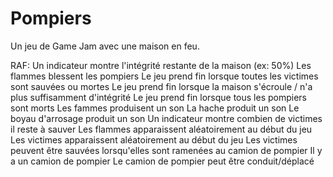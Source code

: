 # Pompiers
Un jeu de Game Jam avec une maison en feu.

RAF:
  Un indicateur montre l'intégrité restante de la maison (ex: 50%)
  Les flammes blessent les pompiers
  Le jeu prend fin lorsque toutes les victimes sont sauvées ou mortes
  Le jeu prend fin lorsque la maison s'écroule / n'a plus suffisamment d'intégrité
  Le jeu prend fin lorsque tous les pompiers sont morts
  Les fammes produisent un son
  La hache produit un son
  Le boyau d'arrosage produit un son
  Un indicateur montre combien de victimes il reste à sauver
  Les flammes apparaissent aléatoirement au début du jeu
  Les victimes apparaissent aléatoirement au début du jeu
  Les victimes peuvent être sauvées lorsqu'elles sont ramenées au camion de pompier
  Il y a un camion de pompier
  Le camion de pompier peut être conduit/déplacé
